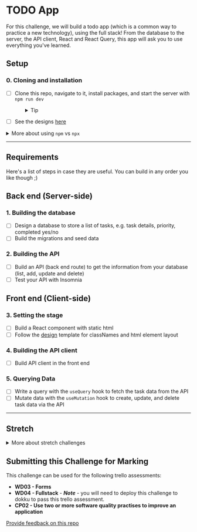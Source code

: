 # TODO App

For this challenge, we will build a todo app (which is a common way to practice a new technology), using the full stack! From the database to the server, the API client, React and React Query, this app will ask you to use everything you've learned.

## Setup

### 0. Cloning and installation

- [ ] Clone this repo, navigate to it, install packages, and start the server with `npm run dev`
  <details style="padding-left: 2em">
    <summary>Tip</summary>

  You may also want to start a new branch

  ```sh
  cd todo-full-stack
  npm i
  git checkout -b <branchname>
  npm run dev
  ```

  </details>

- [ ] See the designs [here](http://localhost:5173/designs/index.html)

<details>
  <summary>More about using <code>npm</code> vs <code>npx</code></summary>

- When running knex, run `npm run knex <command>`, e.g. `npm run knex migrate:latest` rather than using `npx`
</details>

---

## Requirements

Here's a list of steps in case they are useful. You can build in any order you like though ;)

## Back end (Server-side)

### 1. Building the database

- [ ] Design a database to store a list of tasks, e.g. task details, priority, completed yes/no
- [ ] Build the migrations and seed data

### 2. Building the API

- [ ] Build an API (back end route) to get the information from your database (list, add, update and delete)
- [ ] Test your API with Insomnia

## Front end (Client-side)

### 3. Setting the stage

- [ ] Build a React component with static html
- [ ] Follow the [design](./public/designs/index.html) template for classNames and html element layout

### 4. Building the API client

- [ ] Build API client in the front end

### 5. Querying Data 

- [ ] Write a query with the `useQuery` hook to fetch the task data from the API
- [ ] Mutate data with the `useMutation` hook to create, update, and delete task data via the API 

---

## Stretch

<details>
  <summary>More about stretch challenges</summary>

- Forms can be tough to build accessibly. First ensure all parts of your form can be reached and used with keyboard-only navigation. Then test your form page with the WAVE browser extension, and fix any accessibility issues it detects

</details>

## Submitting this Challenge for Marking

This challenge can be used for the following trello assessments:
 
- **WD03 - Forms**
- **WD04 - Fullstack** - **_Note_** - you will need to deploy this challenge to dokku to pass this trello assessment.
- **CP02 - Use two or more software quality practises to improve an application**

[Provide feedback on this repo](https://docs.google.com/forms/d/e/1FAIpQLSfw4FGdWkLwMLlUaNQ8FtP2CTJdGDUv6Xoxrh19zIrJSkvT4Q/viewform?usp=pp_url&entry.1958421517=todo-full-stack)
